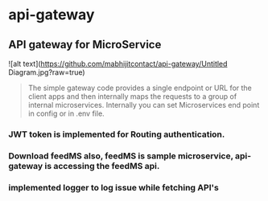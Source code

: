 # api-gateway

## API gateway for MicroService
![alt text](https://github.com/mabhijitcontact/api-gateway/Untitled Diagram.jpg?raw=true)

> The simple gateway code provides a single endpoint or URL for the client apps and then internally maps the requests to a group of internal microservices.
> Internally you can set Microservices end point in config or in .env file.

### JWT token is implemented for Routing authentication.

### Download feedMS also, feedMS is sample microservice, api-gateway is accessing the feedMS api.

### implemented logger to log issue while fetching API's
